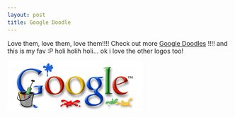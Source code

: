```yaml
---
layout: post
title: Google Doodle
---
```


Love them, love them, love them!!!! Check out more [Google Doodles](http://www.google.com/holidaylogos.html) !!!! and this is my fav :P holi holih holi... ok i love the other logos too!

![](/img/holi.gif)
